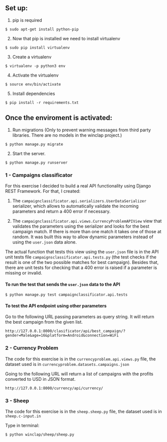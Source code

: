 ## Set up:

1. pip is required

```
$ sudo apt-get install python-pip
```

2. Now that pip is installed we need to install virtualenv

```
$ sudo pip install virtualenv
```

3. Create a virtualenv

```
$ virtualenv -p python3 env
```

4. Activate the virtualenv

```
$ source env/bin/activate
```

5. Install dependencies

```
$ pip install -r requirements.txt
```


## Once the enviroment is activated:

1. Run migrations (Only to prevent warning messages from third party libraries. There are no models in the winclap project.)

```
$ python manage.py migrate
```
      
 2. Start the server.

```
$ python manage.py runserver
```
      
### 1 - Campaigns classificator

For this	exercise I decided to build a real API functionality using Django REST Framework. For that, I created:

1. The `campaignclassificator.api.serializers.UserDataSerializer` serializer, which allows to automatically validate the incoming parameters and return a 400 error if necessary.

2. The `campaignclassificator.api.views.CurrencyProblemAPIView` view that validates the parameters using the serializer and looks for the best campaign match. If there is more than one match it takes one of those at random. It was built this way to allow dynamic parameters instead of using the `user.json` data alone.

The actual function that tests this view using the `user.json` file is in the API unit tests file `campaignsclassificator.api.tests.py` (the test checks if the result is one of the two possible matches for best campaign). Besides that, there are unit tests for checking that a 400 error is raised if a parameter is missing or invalid.


#### To run the test that sends the `user.json` data to the API

```
$ python manage.py test campaignclassificator.api.tests
```

#### To test the API endpoint using other parameters

Go to the following URL passing parameters as query string. It will return the best campaign from the given list.

```
http://127.0.0.1:8000/clasificator/api/best_campaign/?gender=Male&age=16&platform=Android&connection=WiFi
```


### 2 - Currency Problem

The code for this exercise is in the `currencyproblem.api.views.py` file, the dataset used is in `currencyproblem.datasets.campaigns.json`

Going to the following URL will return a list of campaigns with the profits converted to USD in JSON format.

```
http://127.0.0.1:8000/currency/api/currency/
```

### 3 - Sheep

The code for this exercise is in the `sheep.sheep.py` file, the dataset used is in ``sheep.c-input.in``

Type in terminal:

```
$ python winclap/sheep/sheep.py 
```
